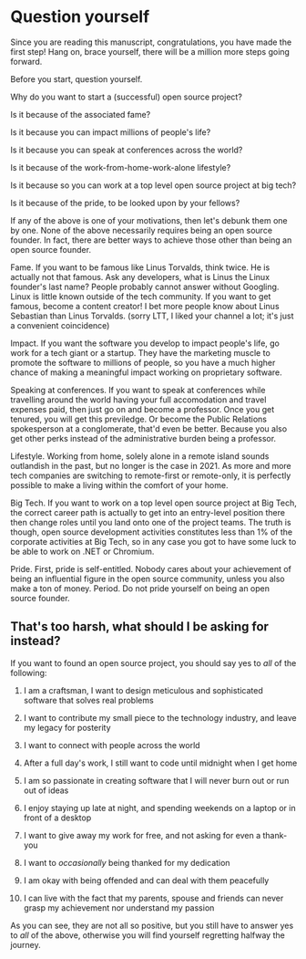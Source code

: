 # Question yourself

Since you are reading this manuscript, congratulations, you have made the first step! Hang on, brace yourself, there will be a million more steps going forward.

Before you start, question yourself.

Why do you want to start a (successful) open source project?

Is it because of the associated fame?

Is it because you can impact millions of people's life?

Is it because you can speak at conferences across the world?

Is it because of the work-from-home-work-alone lifestyle?

Is it because so you can work at a top level open source project at big tech?

Is it because of the pride, to be looked upon by your fellows?

If any of the above is one of your motivations, then let's debunk them one by one. None of the above necessarily requires being an open source founder. In fact, there are better ways to achieve those other than being an open source founder.

Fame. If you want to be famous like Linus Torvalds, think twice. He is actually not that famous. Ask any developers, what is Linus the Linux founder's last name? People probably cannot answer without Googling. Linux is little known outside of the tech community. If you want to get famous, become a content creator! I bet more people know about Linus Sebastian than Linus Torvalds. (sorry LTT, I liked your channel a lot; it's just a convenient coincidence)

Impact. If you want the software you develop to impact people's life, go work for a tech giant or a startup. They have the marketing muscle to promote the software to millions of people, so you have a much higher chance of making a meaningful impact working on proprietary software.

Speaking at conferences. If you want to speak at conferences while travelling around the world having your full accomodation and travel expenses paid, then just go on and become a professor. Once you get tenured, you will get this previledge. Or become the Public Relations spokesperson at a conglomerate, that'd even be better. Because you also get other perks instead of the administrative burden being a professor.

Lifestyle. Working from home, solely alone in a remote island sounds outlandish in the past, but no longer is the case in 2021. As more and more tech companies are switching to remote-first or remote-only, it is perfectly possible to make a living within the comfort of your home.

Big Tech. If you want to work on a top level open source project at Big Tech, the correct career path is actually to get into an entry-level position there then change roles until you land onto one of the project teams. The truth is though, open source development activities constitutes less than 1% of the corporate activities at Big Tech, so in any case you got to have some luck to be able to work on .NET or Chromium.

Pride. First, pride is self-entitled. Nobody cares about your achievement of being an influential figure in the open source community, unless you also make a ton of money. Period. Do not pride yourself on being an open source founder.

## That's too harsh, what should I be asking for instead?

If you want to found an open source project, you should say yes to *all* of the following:

1. I am a craftsman, I want to design meticulous and sophisticated software that solves real problems

1. I want to contribute my small piece to the technology industry, and leave my legacy for posterity

1. I want to connect with people across the world

1. After a full day's work, I still want to code until midnight when I get home

1. I am so passionate in creating software that I will never burn out or run out of ideas

1. I enjoy staying up late at night, and spending weekends on a laptop or in front of a desktop

1. I want to give away my work for free, and not asking for even a thank-you

1. I want to *occasionally* being thanked for my dedication

1. I am okay with being offended and can deal with them peacefully

1. I can live with the fact that my parents, spouse and friends can never grasp my achievement nor understand my passion

As you can see, they are not all so positive, but you still have to answer yes to *all* of the above, otherwise you will find yourself regretting halfway the journey.